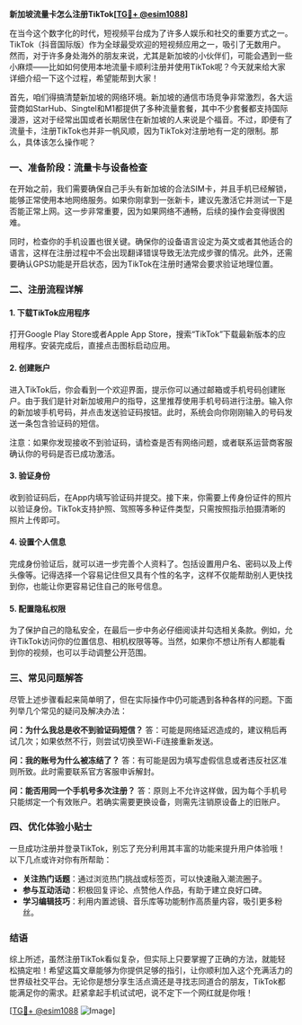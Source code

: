 **新加坡流量卡怎么注册TikTok[[TG💪+ @esim1088](https://t.me/s/esim1088)]**

在当今这个数字化的时代，短视频平台成为了许多人娱乐和社交的重要方式之一。TikTok（抖音国际版）作为全球最受欢迎的短视频应用之一，吸引了无数用户。然而，对于许多身处海外的朋友来说，尤其是新加坡的小伙伴们，可能会遇到一些小麻烦——比如如何使用本地流量卡顺利注册并使用TikTok呢？今天就来给大家详细介绍一下这个过程，希望能帮到大家！

首先，咱们得搞清楚新加坡的网络环境。新加坡的通信市场竞争非常激烈，各大运营商如StarHub、Singtel和M1都提供了多种流量套餐，其中不少套餐都支持国际漫游，这对于经常出国或者长期居住在新加坡的人来说是个福音。不过，即便有了流量卡，注册TikTok也并非一帆风顺，因为TikTok对注册地有一定的限制。那么，具体该怎么操作呢？

### 一、准备阶段：流量卡与设备检查

在开始之前，我们需要确保自己手头有新加坡的合法SIM卡，并且手机已经解锁，能够正常使用本地网络服务。如果你刚拿到一张新卡，建议先激活它并测试一下是否能正常上网。这一步非常重要，因为如果网络不通畅，后续的操作会变得很困难。

同时，检查你的手机设置也很关键。确保你的设备语言设定为英文或者其他适合的语言，这样在注册过程中不会出现翻译错误导致无法完成步骤的情况。此外，还需要确认GPS功能是开启状态，因为TikTok在注册时通常会要求验证地理位置。

### 二、注册流程详解

#### 1. 下载TikTok应用程序
打开Google Play Store或者Apple App Store，搜索“TikTok”下载最新版本的应用程序。安装完成后，直接点击图标启动应用。

#### 2. 创建账户
进入TikTok后，你会看到一个欢迎界面，提示你可以通过邮箱或手机号码创建账户。由于我们是针对新加坡用户的指导，这里推荐使用手机号码进行注册。输入你的新加坡手机号码，并点击发送验证码按钮。此时，系统会向你刚刚输入的号码发送一条包含验证码的短信。

注意：如果你发现接收不到验证码，请检查是否有网络问题，或者联系运营商客服确认你的号码是否已成功激活。

#### 3. 验证身份
收到验证码后，在App内填写验证码并提交。接下来，你需要上传身份证件的照片以验证身份。TikTok支持护照、驾照等多种证件类型，只需按照指示拍摄清晰的照片上传即可。

#### 4. 设置个人信息
完成身份验证后，就可以进一步完善个人资料了。包括设置用户名、密码以及上传头像等。记得选择一个容易记住但又具有个性的名字，这样不仅能帮助别人更快找到你，也能让你更容易记住自己的账号信息。

#### 5. 配置隐私权限
为了保护自己的隐私安全，在最后一步中务必仔细阅读并勾选相关条款。例如，允许TikTok访问你的位置信息、相机权限等等。当然，如果你不想让所有人都能看到你的视频，也可以手动调整公开范围。

### 三、常见问题解答

尽管上述步骤看起来简单明了，但在实际操作中仍可能遇到各种各样的问题。下面列举几个常见的疑问及解决办法：

**问：为什么我总是收不到验证码短信？**
答：可能是网络延迟造成的，建议稍后再试几次；如果依然不行，则尝试切换至Wi-Fi连接重新发送。

**问：我的账号为什么被冻结了？**
答：有可能是因为填写虚假信息或者违反社区准则所致。此时需要联系官方客服申诉解封。

**问：能否用同一个手机号多次注册？**
答：原则上不允许这样做，因为每个手机号只能绑定一个有效账户。若确实需要更换设备，则需先注销原设备上的旧账户。

### 四、优化体验小贴士

一旦成功注册并登录TikTok，别忘了充分利用其丰富的功能来提升用户体验哦！以下几点或许对你有所帮助：

- **关注热门话题**：通过浏览热门挑战或标签页，可以快速融入潮流圈子。
- **参与互动活动**：积极回复评论、点赞他人作品，有助于建立良好口碑。
- **学习编辑技巧**：利用内置滤镜、音乐库等功能制作高质量内容，吸引更多粉丝。

### 结语

综上所述，虽然注册TikTok看似复杂，但实际上只要掌握了正确的方法，就能轻松搞定啦！希望这篇文章能够为你提供足够的指引，让你顺利加入这个充满活力的世界级社交平台。无论你是想分享生活点滴还是寻找志同道合的朋友，TikTok都能满足你的需求。赶紧拿起手机试试吧，说不定下一个网红就是你哦！

[[TG💪+ @esim1088](https://t.me/s/esim1088) ![Image](https://i.postimg.cc/4NQfJmqS/Snipaste-2025-05-13-00-14-12.png)]